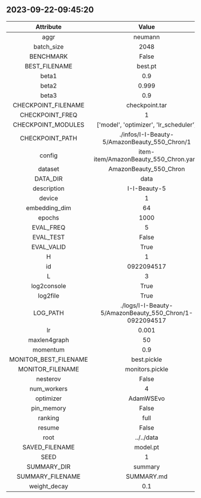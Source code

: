 
## 2023-09-22-09:45:20 


|  Attribute   |   Value   |
| :-------------: | :-----------: |
|  aggr  |   neumann    |
|  batch_size  |   2048    |
|  BENCHMARK  |   False    |
|  BEST_FILENAME  |   best.pt    |
|  beta1  |   0.9    |
|  beta2  |   0.999    |
|  beta3  |   0.9    |
|  CHECKPOINT_FILENAME  |   checkpoint.tar    |
|  CHECKPOINT_FREQ  |   1    |
|  CHECKPOINT_MODULES  |   ['model', 'optimizer', 'lr_scheduler']    |
|  CHECKPOINT_PATH  |   ./infos/I-I-Beauty-5/AmazonBeauty_550_Chron/1    |
|  config  |   item-item/AmazonBeauty_550_Chron.yaml    |
|  dataset  |   AmazonBeauty_550_Chron    |
|  DATA_DIR  |   data    |
|  description  |   I-I-Beauty-5    |
|  device  |   1    |
|  embedding_dim  |   64    |
|  epochs  |   1000    |
|  EVAL_FREQ  |   5    |
|  EVAL_TEST  |   False    |
|  EVAL_VALID  |   True    |
|  H  |   1    |
|  id  |   0922094517    |
|  L  |   3    |
|  log2console  |   True    |
|  log2file  |   True    |
|  LOG_PATH  |   ./logs/I-I-Beauty-5/AmazonBeauty_550_Chron/1-0922094517    |
|  lr  |   0.001    |
|  maxlen4graph  |   50    |
|  momentum  |   0.9    |
|  MONITOR_BEST_FILENAME  |   best.pickle    |
|  MONITOR_FILENAME  |   monitors.pickle    |
|  nesterov  |   False    |
|  num_workers  |   4    |
|  optimizer  |   AdamWSEvo    |
|  pin_memory  |   False    |
|  ranking  |   full    |
|  resume  |   False    |
|  root  |   ../../data    |
|  SAVED_FILENAME  |   model.pt    |
|  SEED  |   1    |
|  SUMMARY_DIR  |   summary    |
|  SUMMARY_FILENAME  |   SUMMARY.md    |
|  weight_decay  |   0.1    |
